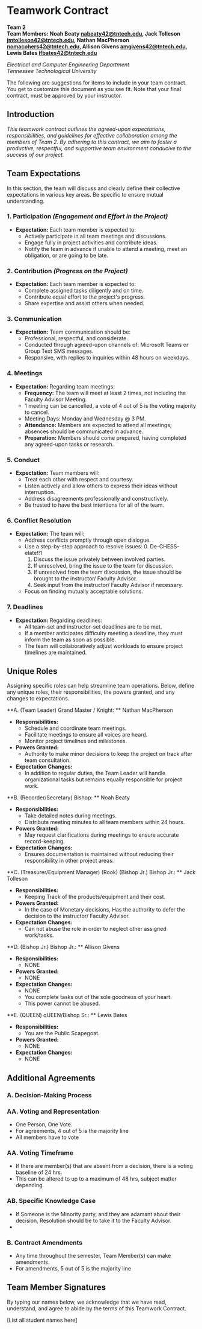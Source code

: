 # **Teamwork Contract**

**Team 2**  
**Team Members: Noah Beaty nabeaty42@tntech.edu, Jack Tolleson jmtolleson42@tntech.edu, 
                Nathan MacPherson nomacphers42@tntech.edu, Allison Givens amgivens42@tntech.edu,
                Lewis Bates lfbates42@tntech.edu**  

*Electrical and Computer Engineering Department*  
*Tennessee Technological University*

The following are suggestions for items to include in your team contract. You get to customize this document as you see fit. Note that your final contract, must be approved by your instructor.

## **Introduction**

*This teamwork contract outlines the agreed-upon expectations, responsibilities, and guidelines for effective collaboration among the members of Team 2. By adhering to this contract, we aim to foster a productive, respectful, and supportive team environment conducive to the success of our project.*


## **Team Expectations**

In this section, the team will discuss and clearly define their collective expectations in various key areas. Be specific to ensure mutual understanding.

### **1. Participation** *(Engagement and Effort in the Project)*

- **Expectation:** Each team member is expected to:
  - Actively participate in all team meetings and discussions.
  - Engage fully in project activities and contribute ideas.
  - Notify the team in advance if unable to attend a meeting, meet an obligation, or are going to be late.

### **2. Contribution** *(Progress on the Project)*

- **Expectation:** Each team member is expected to:
  - Complete assigned tasks diligently and on time.
  - Contribute equal effort to the project's progress.
  - Share expertise and assist others when needed.

### **3. Communication**

- **Expectation:** Team communication should be:
  - Professional, respectful, and considerate.
  - Conducted through agreed-upon channels of: Microsoft Teams or Group Text SMS messages.
  - Responsive, with replies to inquiries within 48 hours on weekdays.

### **4. Meetings**

- **Expectation:** Regarding team meetings:
  - **Frequency:** The team will meet at least 2 times, not including the Faculty Advisor Meeting.
  - 1 meeting can be cancelled, a vote of 4 out of 5 is the voting majority to cancel.
  - Meeting Days: Monday and Wednesday @ 3 PM.
  - **Attendance:** Members are expected to attend all meetings; absences should be communicated in advance.
  - **Preparation:** Members should come prepared, having completed any agreed-upon tasks or research.

### **5. Conduct**

- **Expectation:** Team members will:
  - Treat each other with respect and courtesy.
  - Listen actively and allow others to express their ideas without interruption.
  - Address disagreements professionally and constructively.
  - Be trusted to have the best intentions for all of the team.

### **6. Conflict Resolution**

- **Expectation:** The team will:
  - Address conflicts promptly through open dialogue.
  - Use a step-by-step approach to resolve issues:
    0. De-CHESS-elate!!1
    1. Discuss the issue privately between involved parties.
    2. If unresolved, bring the issue to the team for discussion.
    3. If unresolved from the team discussion, the issue should be brought to the instructor/ Faculty Advisor.
    4. Seek input from the instructor/ Faculty Advisor if necessary.
  - Focus on finding mutually acceptable solutions.


### **7. Deadlines**

- **Expectation:** Regarding deadlines:
  - All team-set and instructor-set deadlines are to be met.
  - If a member anticipates difficulty meeting a deadline, they must inform the team as soon as possible.
  - The team will collaboratively adjust workloads to ensure project timelines are maintained.


## **Unique Roles**

Assigning specific roles can help streamline team operations. Below, define any unique roles, their responsibilities, the powers granted, and any changes to expectations.

**A. (Team Leader) Grand Master / Knight: ** Nathan MacPherson 

- **Responsibilities:**
  - Schedule and coordinate team meetings.
  - Facilitate meetings to ensure all voices are heard.
  - Monitor project timelines and milestones.
- **Powers Granted:**
  - Authority to make minor decisions to keep the project on track after team consultation.
- **Expectation Changes:**
  - In addition to regular duties, the Team Leader will handle organizational tasks but remains equally responsible for project work.

**B. (Recorder/Secretary) Bishop: ** Noah Beaty
- **Responsibilities:**
  - Take detailed notes during meetings.
  - Distribute meeting minutes to all team members within 24 hours.
- **Powers Granted:**
  - May request clarifications during meetings to ensure accurate record-keeping.
- **Expectation Changes:**
  - Ensures documentation is maintained without reducing their responsibility in other project areas.

**C. (Treasurer/Equipment Manager) (Rook) (Bishop Jr.) Bishop Jr.: ** Jack Tolleson 

- **Responsibilities:**
  - Keeping Track of the products/equipment and their cost.
- **Powers Granted:**
  - In the case of Monetary decisions, Has the authority to defer the decision to the instructor/ Faculty Advisor.
- **Expectation Changes:**
  - Can not abuse the role in order to neglect other assigned work/tasks.

**D. (Bishop Jr.) Bishop Jr.: ** Allison Givens

- **Responsibilities:**
  - NONE
- **Powers Granted:**
  - NONE
- **Expectation Changes:**
  - NONE
  - You complete tasks out of the sole goodness of your heart.
  - This power cannot be abused.

**E. (QUEEN) qUEEN/Bishop Sr.: ** Lewis Bates

- **Responsibilities:**
  - You are the Public Scapegoat.
- **Powers Granted:**
  - NONE
- **Expectation Changes:**
  - NONE


## **Additional Agreements**

### **A. Decision-Making Process**
  ### **AA. Voting and Representation**
  - One Person, One Vote.
  - For agreements, 4 out of 5 is the majority line
  - All members have to vote
  
  ### **AA. Voting Timeframe** 
  - If there are member(s) that are absent from a decision, there is a voting baseline of 24 hrs.
  - This can be altered to up to a maximum of 48 hrs, subject matter depending.    
  
  ### **AB. Specific Knowledge Case**
  - If Someone is the Minority party, and they are adamant about their decision, Resolution should be to take it to the Faculty Advisor.
  -

### **B. Contract Amendments**
- Any time throughout the semester, Team Member(s) can make amendments.
- For amendments, 5 out of 5 is the majority line

## **Team Member Signatures**

By typing our names below, we acknowledge that we have read, understand, and agree to abide by the terms of this Teamwork Contract.

[List all student names here]
